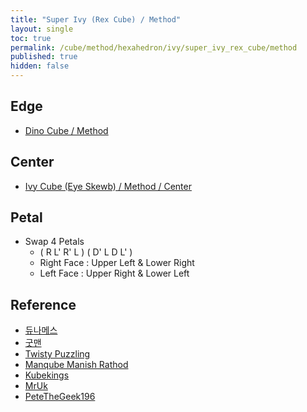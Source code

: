 ```yaml
---
title: "Super Ivy (Rex Cube) / Method"
layout: single
toc: true
permalink: /cube/method/hexahedron/ivy/super_ivy_rex_cube/method
published: true
hidden: false
---
```


<head>
  <base target="_blank">
</head>



## Edge

- [Dino Cube / Method](/cube/method/hexahedron/dino/dino_cube/method)



## Center

- [Ivy Cube (Eye Skewb) / Method / Center](/cube/method/hexahedron/ivy/ivy_cube_eye_skewb/method#center)



## Petal

- Swap 4 Petals
  - ( R L' R' L ) ( D' L D L' )
  - Right Face : Upper Left & Lower Right
  - Left Face : Upper Right & Lower Left



## Reference

- [듀나메스](https://youtu.be/B3ftZzHRQyU)
- [굿맨](https://youtu.be/NmPq2lQj6PM)
- [Twisty Puzzling](https://youtu.be/3kvfsFZbe3s)
- [Manqube Manish Rathod](https://youtu.be/BXG2vUvRr_I)
- [Kubekings](https://youtu.be/d6MbrNrUawM)
- [MrUk](https://youtu.be/ffbFRnHglWY)
- [PeteTheGeek196](https://youtu.be/Hs6IZvNayKw)